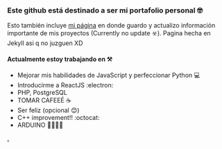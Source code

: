 ### Este github está destinado a ser mi portafolio personal 🤓

Esto también incluye [mi página](https://dieguinbombin.github.io/DieguinBombin/) en donde guardo y actualizo información importante de mis proyectos (Currently no update ☣️).
Pagina hecha en Jekyll asi q no juzguen XD

#### Actualmente estoy trabajando en ⚒️
- Mejorar mis habilidades de JavaScript y perfeccionar Python 💻
- Introducirme a ReactJS :electron:
- PHP, PostgreSQL
- TOMAR CAFEEÉ ☕
- Ser feliz (opcional 😊)
- C++ improvement!! :octocat:
- ARDUINO 🚀🚀🚀🚀

[.](https://www.youtube.com/watch?v=Ma5hTmmmTbI)
